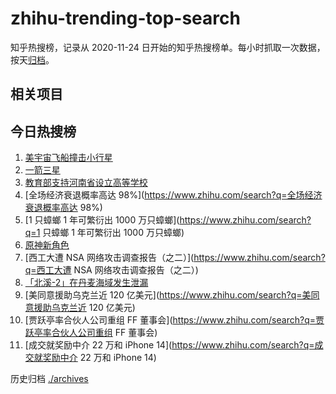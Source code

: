 # zhihu-trending-top-search

知乎热搜榜，记录从 2020-11-24 日开始的知乎热搜榜单。每小时抓取一次数据，按天[归档](./archives)。

## 相关项目

## 今日热搜榜

<!-- BEGIN -->
<!-- 最后更新时间 Wed Sep 28 2022 05:09:29 GMT+0800 (China Standard Time) -->

1. [美宇宙飞船撞击小行星](https://www.zhihu.com/search?q=美宇宙飞船撞击小行星)
1. [一箭三星](https://www.zhihu.com/search?q=一箭三星)
1. [教育部支持河南省设立高等学校](https://www.zhihu.com/search?q=教育部支持河南省设立高等学校)
1. [全场经济衰退概率高达 98%](https://www.zhihu.com/search?q=全场经济衰退概率高达 98%)
1. [1 只蟑螂 1 年可繁衍出 1000 万只蟑螂](https://www.zhihu.com/search?q=1 只蟑螂 1 年可繁衍出 1000
   万只蟑螂)
1. [原神新角色](https://www.zhihu.com/search?q=原神新角色)
1. [西工大遭 NSA 网络攻击调查报告（之二）](https://www.zhihu.com/search?q=西工大遭 NSA 网络攻击调查报告（之二）)
1. [「北溪-2」在丹麦海域发生泄漏](https://www.zhihu.com/search?q=「北溪-2」在丹麦海域发生泄漏)
1. [美同意援助乌克兰近 120 亿美元](https://www.zhihu.com/search?q=美同意援助乌克兰近 120 亿美元)
1. [贾跃亭率合伙人公司重组 FF 董事会](https://www.zhihu.com/search?q=贾跃亭率合伙人公司重组 FF 董事会)
1. [成交就奖励中介 22 万和 iPhone 14](https://www.zhihu.com/search?q=成交就奖励中介 22 万和
   iPhone 14)

<!-- END -->

历史归档 [./archives](./archives)
